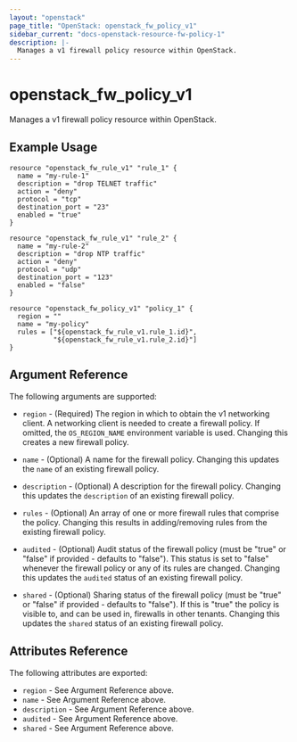 ```yaml
---
layout: "openstack"
page_title: "OpenStack: openstack_fw_policy_v1"
sidebar_current: "docs-openstack-resource-fw-policy-1"
description: |-
  Manages a v1 firewall policy resource within OpenStack.
---
```


# openstack\_fw\_policy_v1

Manages a v1 firewall policy resource within OpenStack.

## Example Usage

```
resource "openstack_fw_rule_v1" "rule_1" {
  name = "my-rule-1"
  description = "drop TELNET traffic"
  action = "deny"
  protocol = "tcp"
  destination_port = "23"
  enabled = "true"
}

resource "openstack_fw_rule_v1" "rule_2" {
  name = "my-rule-2"
  description = "drop NTP traffic"
  action = "deny"
  protocol = "udp"
  destination_port = "123"
  enabled = "false"
}

resource "openstack_fw_policy_v1" "policy_1" {
  region = ""
  name = "my-policy"
  rules = ["${openstack_fw_rule_v1.rule_1.id}",
           "${openstack_fw_rule_v1.rule_2.id}"]
}
```

## Argument Reference

The following arguments are supported:

* `region` - (Required) The region in which to obtain the v1 networking client.
    A networking client is needed to create a firewall policy. If omitted, the
    `OS_REGION_NAME` environment variable is used. Changing this creates a new
    firewall policy.

* `name` - (Optional) A name for the firewall policy. Changing this
    updates the `name` of an existing firewall policy.

* `description` - (Optional) A description for the firewall policy. Changing
    this updates the `description` of an existing firewall policy.

* `rules` - (Optional) An array of one or more firewall rules that comprise
    the policy. Changing this results in adding/removing rules from the
    existing firewall policy.

* `audited` - (Optional) Audit status of the firewall policy
    (must be "true" or "false" if provided - defaults to "false").
    This status is set to "false" whenever the firewall policy or any of its
    rules are changed. Changing this updates the `audited` status of an existing
    firewall policy.

* `shared` - (Optional) Sharing status of the firewall policy (must be "true"
    or "false" if provided - defaults to "false"). If this is "true" the policy
    is visible to, and can be used in, firewalls in other tenants. Changing this
    updates the `shared` status of an existing firewall policy.

## Attributes Reference

The following attributes are exported:

* `region` - See Argument Reference above.
* `name` - See Argument Reference above.
* `description` - See Argument Reference above.
* `audited` - See Argument Reference above.
* `shared` - See Argument Reference above.
